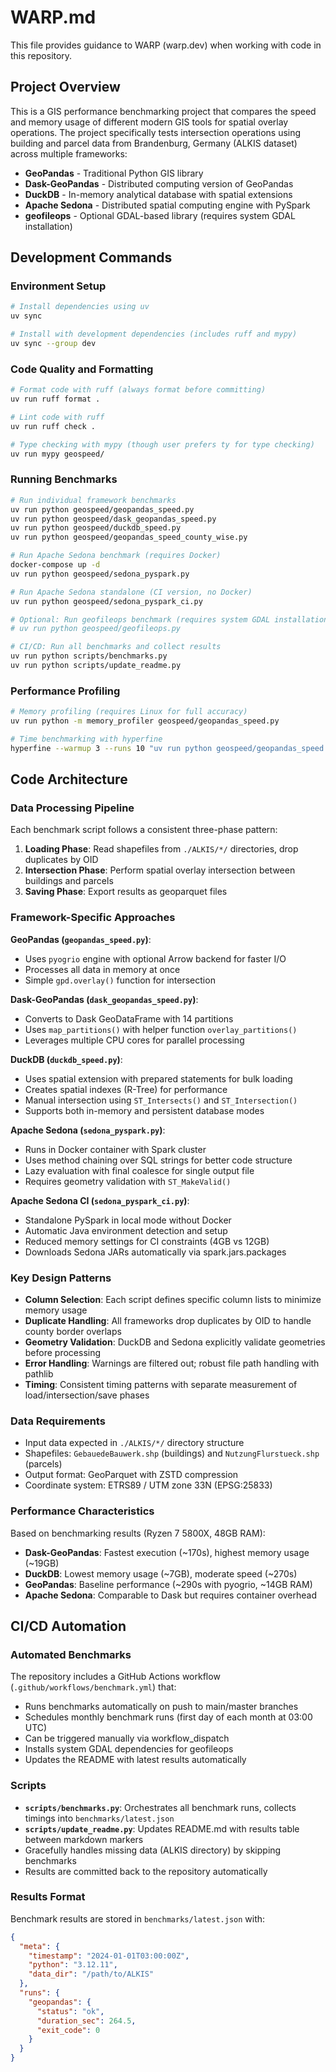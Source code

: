 # WARP.md

This file provides guidance to WARP (warp.dev) when working with code in this repository.

## Project Overview

This is a GIS performance benchmarking project that compares the speed and memory usage of different modern GIS tools for spatial overlay operations. The project specifically tests intersection operations using building and parcel data from Brandenburg, Germany (ALKIS dataset) across multiple frameworks:

- **GeoPandas** - Traditional Python GIS library
- **Dask-GeoPandas** - Distributed computing version of GeoPandas
- **DuckDB** - In-memory analytical database with spatial extensions
- **Apache Sedona** - Distributed spatial computing engine with PySpark
- **geofileops** - Optional GDAL-based library (requires system GDAL installation)

## Development Commands

### Environment Setup
```bash
# Install dependencies using uv
uv sync

# Install with development dependencies (includes ruff and mypy)
uv sync --group dev
```

### Code Quality and Formatting
```bash
# Format code with ruff (always format before committing)
uv run ruff format .

# Lint code with ruff
uv run ruff check .

# Type checking with mypy (though user prefers ty for type checking)
uv run mypy geospeed/
```

### Running Benchmarks
```bash
# Run individual framework benchmarks
uv run python geospeed/geopandas_speed.py
uv run python geospeed/dask_geopandas_speed.py  
uv run python geospeed/duckdb_speed.py
uv run python geospeed/geopandas_speed_county_wise.py

# Run Apache Sedona benchmark (requires Docker)
docker-compose up -d
uv run python geospeed/sedona_pyspark.py

# Run Apache Sedona standalone (CI version, no Docker)
uv run python geospeed/sedona_pyspark_ci.py

# Optional: Run geofileops benchmark (requires system GDAL installation)
# uv run python geospeed/geofileops.py

# CI/CD: Run all benchmarks and collect results
uv run python scripts/benchmarks.py
uv run python scripts/update_readme.py
```

### Performance Profiling
```bash
# Memory profiling (requires Linux for full accuracy)
uv run python -m memory_profiler geospeed/geopandas_speed.py

# Time benchmarking with hyperfine
hyperfine --warmup 3 --runs 10 "uv run python geospeed/geopandas_speed.py"
```

## Code Architecture

### Data Processing Pipeline
Each benchmark script follows a consistent three-phase pattern:
1. **Loading Phase**: Read shapefiles from `./ALKIS/*/` directories, drop duplicates by OID
2. **Intersection Phase**: Perform spatial overlay intersection between buildings and parcels
3. **Saving Phase**: Export results as geoparquet files

### Framework-Specific Approaches

**GeoPandas (`geopandas_speed.py`)**:
- Uses `pyogrio` engine with optional Arrow backend for faster I/O
- Processes all data in memory at once
- Simple `gpd.overlay()` function for intersection

**Dask-GeoPandas (`dask_geopandas_speed.py`)**:
- Converts to Dask GeoDataFrame with 14 partitions
- Uses `map_partitions()` with helper function `overlay_partitions()`
- Leverages multiple CPU cores for parallel processing

**DuckDB (`duckdb_speed.py`)**:
- Uses spatial extension with prepared statements for bulk loading
- Creates spatial indexes (R-Tree) for performance
- Manual intersection using `ST_Intersects()` and `ST_Intersection()`
- Supports both in-memory and persistent database modes

**Apache Sedona (`sedona_pyspark.py`)**:
- Runs in Docker container with Spark cluster
- Uses method chaining over SQL strings for better code structure
- Lazy evaluation with final coalesce for single output file
- Requires geometry validation with `ST_MakeValid()`

**Apache Sedona CI (`sedona_pyspark_ci.py`)**:
- Standalone PySpark in local mode without Docker
- Automatic Java environment detection and setup
- Reduced memory settings for CI constraints (4GB vs 12GB)
- Downloads Sedona JARs automatically via spark.jars.packages

### Key Design Patterns

- **Column Selection**: Each script defines specific column lists to minimize memory usage
- **Duplicate Handling**: All frameworks drop duplicates by OID to handle county border overlaps
- **Geometry Validation**: DuckDB and Sedona explicitly validate geometries before processing
- **Error Handling**: Warnings are filtered out; robust file path handling with pathlib
- **Timing**: Consistent timing patterns with separate measurement of load/intersection/save phases

### Data Requirements

- Input data expected in `./ALKIS/*/` directory structure
- Shapefiles: `GebauedeBauwerk.shp` (buildings) and `NutzungFlurstueck.shp` (parcels)
- Output format: GeoParquet with ZSTD compression
- Coordinate system: ETRS89 / UTM zone 33N (EPSG:25833)

### Performance Characteristics

Based on benchmarking results (Ryzen 7 5800X, 48GB RAM):
- **Dask-GeoPandas**: Fastest execution (~170s), highest memory usage (~19GB)
- **DuckDB**: Lowest memory usage (~7GB), moderate speed (~270s) 
- **GeoPandas**: Baseline performance (~290s with pyogrio, ~14GB RAM)
- **Apache Sedona**: Comparable to Dask but requires container overhead

## CI/CD Automation

### Automated Benchmarks
The repository includes a GitHub Actions workflow (`.github/workflows/benchmark.yml`) that:
- Runs benchmarks automatically on push to main/master branches
- Schedules monthly benchmark runs (first day of each month at 03:00 UTC)
- Can be triggered manually via workflow_dispatch
- Installs system GDAL dependencies for geofileops
- Updates the README with latest results automatically

### Scripts
- **`scripts/benchmarks.py`**: Orchestrates all benchmark runs, collects timings into `benchmarks/latest.json`
- **`scripts/update_readme.py`**: Updates README.md with results table between markdown markers
- Gracefully handles missing data (ALKIS directory) by skipping benchmarks
- Results are committed back to the repository automatically

### Results Format
Benchmark results are stored in `benchmarks/latest.json` with:
```json
{
  "meta": {
    "timestamp": "2024-01-01T03:00:00Z",
    "python": "3.12.11",
    "data_dir": "/path/to/ALKIS"
  },
  "runs": {
    "geopandas": {
      "status": "ok",
      "duration_sec": 264.5,
      "exit_code": 0
    }
  }
}
```
